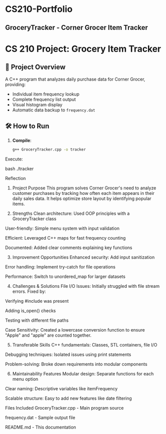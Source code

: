 # CS210-Portfolio

## GroceryTracker - Corner Grocer Item Tracker

# CS 210 Project: Grocery Item Tracker

## 📝 Project Overview
A C++ program that analyzes daily purchase data for Corner Grocer, providing:
- Individual item frequency lookup
- Complete frequency list output
- Visual histogram display
- Automatic data backup to `frequency.dat`

## 🛠️ How to Run
1. **Compile**:  
   ```bash
   g++ GroceryTracker.cpp -o tracker
Execute:

bash
./tracker

Reflection
1. Project Purpose
This program solves Corner Grocer's need to analyze customer purchases by tracking how often each item appears in their daily sales data. It helps optimize store layout by identifying popular items.

2. Strengths
Clean architecture: Used OOP principles with a GroceryTracker class

User-friendly: Simple menu system with input validation

Efficient: Leveraged C++ maps for fast frequency counting

Documented: Added clear comments explaining key functions

3. Improvement Opportunities
Enhanced security: Add input sanitization

Error handling: Implement try-catch for file operations

Performance: Switch to unordered_map for larger datasets

4. Challenges & Solutions
File I/O Issues:
Initially struggled with file stream errors. Fixed by:

Verifying #include <fstream> was present

Adding is_open() checks

Testing with different file paths

Case Sensitivity:
Created a lowercase conversion function to ensure "Apple" and "apple" are counted together.

5. Transferable Skills
C++ fundamentals: Classes, STL containers, file I/O

Debugging techniques: Isolated issues using print statements

Problem-solving: Broke down requirements into modular components

6. Maintainability Features
Modular design: Separate functions for each menu option

Clear naming: Descriptive variables like itemFrequency

Scalable structure: Easy to add new features like date filtering

Files Included
GroceryTracker.cpp - Main program source

frequency.dat - Sample output file

README.md - This documentation
